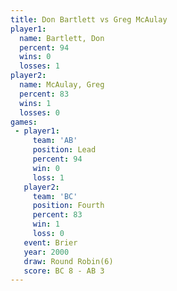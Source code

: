```yaml
---
title: Don Bartlett vs Greg McAulay
player1:             
  name: Bartlett, Don
  percent: 94        
  wins: 0            
  losses: 1          
player2:             
  name: McAulay, Greg
  percent: 83        
  wins: 1            
  losses: 0          
games:
 - player1:        
     team: 'AB'    
     position: Lead
     percent: 94   
     win: 0        
     loss: 1       
   player2:          
     team: 'BC'      
     position: Fourth
     percent: 83     
     win: 1          
     loss: 0         
   event: Brier        
   year: 2000          
   draw: Round Robin(6)
   score: BC 8 - AB 3  
---
```

